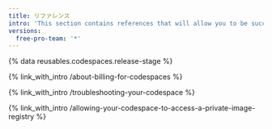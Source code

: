 ```yaml
---
title: リファレンス
intro: 'This section contains references that will allow you to be successful with {% data variables.product.prodname_codespaces %}'
versions:
  free-pro-team: '*'
---
```


{% data reusables.codespaces.release-stage %}

{% link_with_intro /about-billing-for-codespaces %}

{% link_with_intro /troubleshooting-your-codespace %}

{% link_with_intro /allowing-your-codespace-to-access-a-private-image-registry %}
